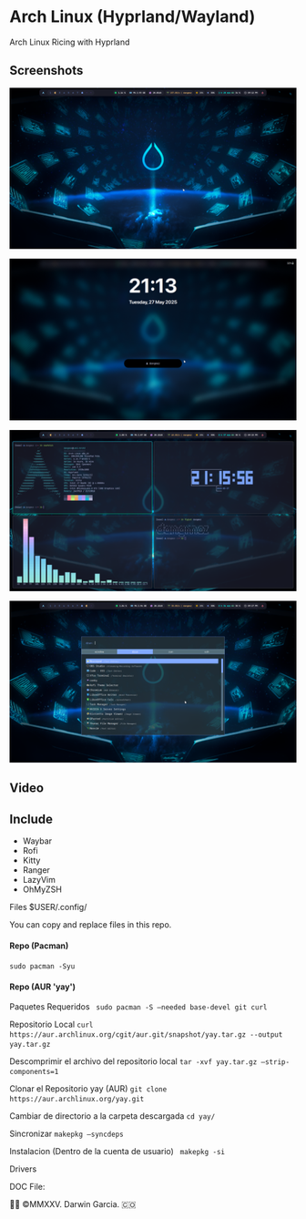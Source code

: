 # Arch Linux (Hyprland/Wayland)
Arch Linux Ricing with Hyprland

## Screenshots
![Main Screenshot.](https://raw.githubusercontent.com/darwin-garcia/Arch-Linux-Hyprland/refs/heads/main/Screenshots/Screenshot_2025-05-20_16-58-41.png)

![Lock Screen.](https://raw.githubusercontent.com/darwin-garcia/Arch-Linux-Hyprland/refs/heads/main/Screenshots/Screenshot_2025-05-27_21-13-33.png)

![Example Screenshot.](https://raw.githubusercontent.com/darwin-garcia/Arch-Linux-Hyprland/refs/heads/main/Screenshots/Screenshot_2025-05-27_21-16-09.png)

![Rofi Launcher.](https://raw.githubusercontent.com/darwin-garcia/Arch-Linux-Hyprland/refs/heads/main/Screenshots/Screenshot_2025-05-27_21-17-18.png)

## Video

## Include
* Waybar
* Rofi
* Kitty
* Ranger 
* LazyVim
* OhMyZSH

Files
$USER/.config/

You can copy and replace files in this repo.

#### Repo (Pacman)
` sudo pacman -Syu `
#### Repo (AUR 'yay')

Paquetes Requeridos
` sudo pacman -S –needed base-devel git curl` 

Repositorio Local
` curl https://aur.archlinux.org/cgit/aur.git/snapshot/yay.tar.gz --output yay.tar.gz ` 

Descomprimir el archivo del repositorio local
` tar -xvf yay.tar.gz –strip-components=1 ` 

Clonar el Repositorio yay (AUR)
` git clone https://aur.archlinux.org/yay.git ` 

Cambiar de directorio a la carpeta descargada
` cd yay/ ` 

Sincronizar
` makepkg –syncdeps ` 

Instalacion (Dentro de la cuenta de usuario)
` makepkg -si`  

Drivers

DOC File: 

👨‍💻 ©MMXXV. Darwin Garcia. 🇨🇴
